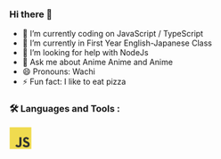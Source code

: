 ### Hi there 👋

- 🔭 I’m currently coding on JavaScript / TypeScript
- 🌱 I’m currently in First Year English-Japanese Class 
- 🤔 I’m looking for help with NodeJs
- 💬 Ask me about Anime Anime and Anime
- 😄 Pronouns: Wachi
- ⚡ Fun fact: I like to eat pizza

### :hammer_and_wrench: Languages and Tools :
<div>
  <img src="https://github.com/devicons/devicon/blob/master/icons/javascript/javascript-original.svg" title="JavaScript" alt="JavaScript" width="40" height="40"/>&nbsp;
</div>
